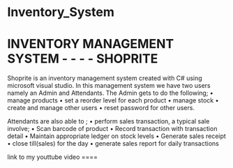 # Inventory_System

INVENTORY MANAGEMENT SYSTEM - - - - SHOPRITE
==============================================
Shoprite is an inventory management system created with C# using microsoft visual studio. In this management
system we have two users namely an Admin and Attendants. The Admin gets to do the following;
	•	 manage products 
	•	set a reorder level for each product 
	•	 manage stock 
	•	 create and manage other users
	•	 reset password for other users.
  
 Attendants are also able to ;
	•	 perform sales transaction, a typical sale involve;
	•	Scan barcode of product 
	•	Record transaction with transaction detail 
	•	Maintain appropriate ledger on stock levels 
	•	Generate sales receipt 
	•	close till(sales) for the day
	•	 generate sales report for daily transactions
  
  link to my youttube video ====

